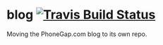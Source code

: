 # blog [![Travis Build Status](https://travis-ci.org/phonegap/reblog.svg?branch=master)](https://travis-ci.org/phonegap/reblog)
Moving the PhoneGap.com blog to its own repo.

